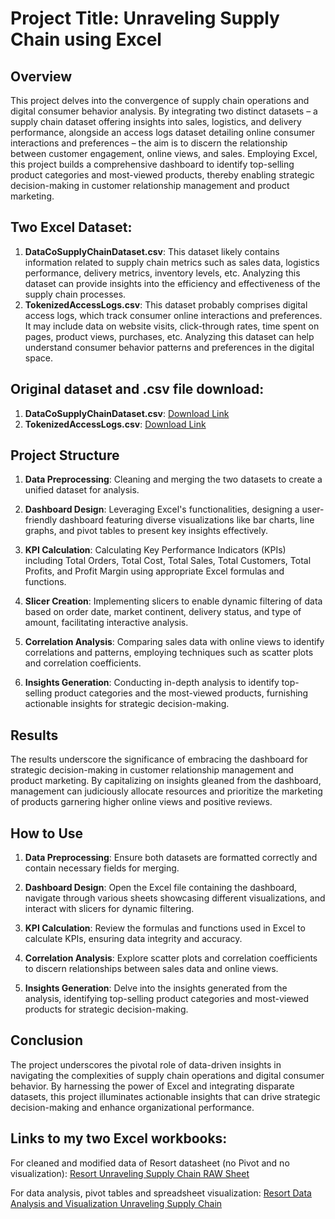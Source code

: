# Project Title: Unraveling Supply Chain using Excel

## Overview

This project delves into the convergence of supply chain operations and digital consumer behavior analysis. By integrating two distinct datasets – a supply chain dataset offering insights into sales, logistics, and delivery performance, alongside an access logs dataset detailing online consumer interactions and preferences – the aim is to discern the relationship between customer engagement, online views, and sales. Employing Excel, this project builds a comprehensive dashboard to identify top-selling product categories and most-viewed products, thereby enabling strategic decision-making in customer relationship management and product marketing.

## Two Excel Dataset:
1. **DataCoSupplyChainDataset.csv**: This dataset likely contains information related to supply chain metrics such as sales data, logistics performance, delivery metrics, inventory levels, etc. Analyzing this dataset can provide insights into the efficiency and effectiveness of the supply chain processes.
2. **TokenizedAccessLogs.csv**: This dataset probably comprises digital access logs, which track consumer online interactions and preferences. It may include data on website visits, click-through rates, time spent on pages, product views, purchases, etc. Analyzing this dataset can help understand consumer behavior patterns and preferences in the digital space.

## Original dataset and .csv file download:
1. **DataCoSupplyChainDataset.csv**: [Download Link](https://drive.google.com/file/d/1zMA-2bvQinbpkkxEig-dzJ0CuEF1mV06/view?usp=sharing)
2. **TokenizedAccessLogs.csv**: [Download Link](https://drive.google.com/file/d/15NFOCdOk-gQ_re-VU28GVrgWC7B-sU7a/view?usp=sharing)

## Project Structure

1. **Data Preprocessing**: Cleaning and merging the two datasets to create a unified dataset for analysis.
   
2. **Dashboard Design**: Leveraging Excel's functionalities, designing a user-friendly dashboard featuring diverse visualizations like bar charts, line graphs, and pivot tables to present key insights effectively.

3. **KPI Calculation**: Calculating Key Performance Indicators (KPIs) including Total Orders, Total Cost, Total Sales, Total Customers, Total Profits, and Profit Margin using appropriate Excel formulas and functions.

4. **Slicer Creation**: Implementing slicers to enable dynamic filtering of data based on order date, market continent, delivery status, and type of amount, facilitating interactive analysis.

5. **Correlation Analysis**: Comparing sales data with online views to identify correlations and patterns, employing techniques such as scatter plots and correlation coefficients.

6. **Insights Generation**: Conducting in-depth analysis to identify top-selling product categories and the most-viewed products, furnishing actionable insights for strategic decision-making.

## Results

The results underscore the significance of embracing the dashboard for strategic decision-making in customer relationship management and product marketing. By capitalizing on insights gleaned from the dashboard, management can judiciously allocate resources and prioritize the marketing of products garnering higher online views and positive reviews.

## How to Use

1. **Data Preprocessing**: Ensure both datasets are formatted correctly and contain necessary fields for merging.
   
2. **Dashboard Design**: Open the Excel file containing the dashboard, navigate through various sheets showcasing different visualizations, and interact with slicers for dynamic filtering.

3. **KPI Calculation**: Review the formulas and functions used in Excel to calculate KPIs, ensuring data integrity and accuracy.

4. **Correlation Analysis**: Explore scatter plots and correlation coefficients to discern relationships between sales data and online views.

5. **Insights Generation**: Delve into the insights generated from the analysis, identifying top-selling product categories and most-viewed products for strategic decision-making.

## Conclusion

The project underscores the pivotal role of data-driven insights in navigating the complexities of supply chain operations and digital consumer behavior. By harnessing the power of Excel and integrating disparate datasets, this project illuminates actionable insights that can drive strategic decision-making and enhance organizational performance.

## Links to my two Excel workbooks:
For cleaned and modified data of Resort datasheet (no Pivot and no visualization): [Resort Unraveling Supply Chain RAW Sheet](https://docs.google.com/spreadsheets/d/1CKrm6S6SemnXbpRiU-qnx-MAIuTJ0yUk/edit?usp=sharing&ouid=114442953920521054882&rtpof=true&sd=true)

For data analysis, pivot tables and spreadsheet visualization: [Resort Data Analysis and Visualization Unraveling Supply Chain](https://docs.google.com/spreadsheets/d/1zGm5MEsmyu8GFgx25T-nyT0I3CVcZiOk/edit?usp=sharing&ouid=114442953920521054882&rtpof=true&sd=true)
